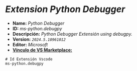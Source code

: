 <!-- Autor: Daniel Benjamin Perez Morales -->
<!-- GitHub: https://github.com/DanielPerezMoralesDev13 -->
<!-- Correo electrónico: danielperezdev@proton.me -->

# ***Extension Python Debugger***

- **Name:** *Python Debugger*
- **ID:** *ms-python.debugpy*
- **Descripción:** *Python Debugger Extensión using debugpy.*
- **Version:** *`2024.5.10961012`*
- **Editor:** *Microsoft*
- **[Vínculo de VS Marketplace:](https://marketplace.visualstudio.com/items?itemName=ms-python.debugpy "https://marketplace.visualstudio.com/items?itemName=ms-python.debugpy")**

```text
# Id Extensión Vscode
ms-python.debugpy
```
